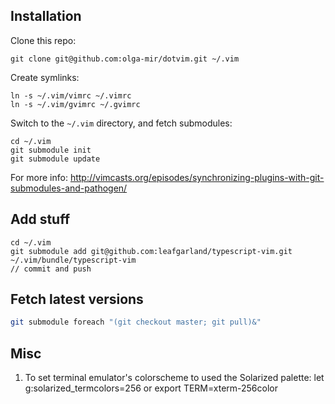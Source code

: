 ## Installation

Clone this repo:

    git clone git@github.com:olga-mir/dotvim.git ~/.vim

Create symlinks:

    ln -s ~/.vim/vimrc ~/.vimrc
    ln -s ~/.vim/gvimrc ~/.gvimrc

Switch to the `~/.vim` directory, and fetch submodules:

    cd ~/.vim
    git submodule init
    git submodule update

For more info:
http://vimcasts.org/episodes/synchronizing-plugins-with-git-submodules-and-pathogen/


## Add stuff

    cd ~/.vim
    git submodule add git@github.com:leafgarland/typescript-vim.git ~/.vim/bundle/typescript-vim
    // commit and push

## Fetch latest versions
```sh
git submodule foreach "(git checkout master; git pull)&"
```

## Misc
1. To set terminal emulator's colorscheme to used the Solarized palette:
let g:solarized_termcolors=256
or
export TERM=xterm-256color

